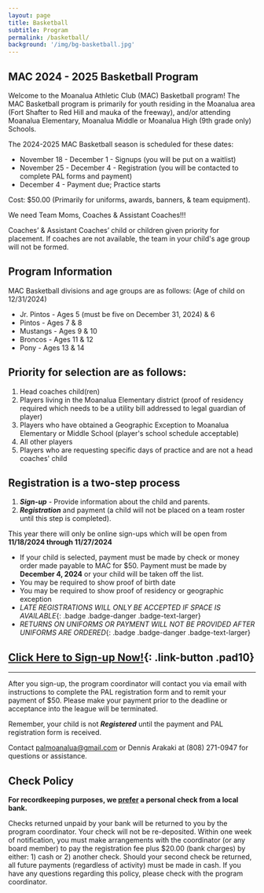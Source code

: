 ```yaml
---
layout: page
title: Basketball
subtitle: Program
permalink: /basketball/
background: '/img/bg-basketball.jpg'
---
```


MAC 2024 - 2025 Basketball Program
----------------------------------
Welcome to the Moanalua Athletic Club (MAC) Basketball program! The MAC Basketball program is primarily for youth residing in the Moanalua area (Fort Shafter to Red Hill and mauka of the freeway), and/or attending Moanalua Elementary, Moanalua Middle or Moanalua High (9th grade only) Schools.

The 2024-2025 MAC Basketball season is scheduled for these dates:
* November 18 - December 1 - Signups (you will be put on a waitlist)
* November 25 - December 4 - Registration (you will be contacted to complete PAL forms and payment)
* December 4 - Payment due; Practice starts

Cost: $50.00 (Primarily for uniforms, awards, banners, & team equipment).

We need Team Moms, Coaches & Assistant Coaches!!!

Coaches’ & Assistant Coaches’ child or children given priority for placement. If coaches are not available, the team in your child's age group will not be formed.

Program Information
-------------------
MAC Basketball divisions and age groups are as follows: (Age of child on 12/31/2024)

* Jr. Pintos - Ages 5 (must be five on December 31, 2024) & 6
* Pintos - Ages 7 & 8
* Mustangs - Ages 9 & 10
* Broncos - Ages 11 & 12
* Pony - Ages 13 & 14

Priority for selection are as follows:
--------------------------------------
1. Head coaches child(ren)
1. Players living in the Moanalua Elementary district (proof of residency required which needs to be a utility bill addressed to legal guardian of player)
1. Players who have obtained a Geographic Exception to Moanalua Elementary or Middle School (player's school schedule acceptable)
1. All other players
1. Players who are requesting specific days of practice and are not a head coaches' child

Registration is a two-step process
----------------------------------
1. **_Sign-up_** - Provide information about the child and parents.
1. **_Registration_** and payment (a child will not be placed on a team roster until this step is completed).

This year there will only be online sign-ups which will be open from **11/18/2024 through 11/27/2024**

* If your child is selected, payment must be made by check or money order made payable to MAC for $50. Payment must be made by **December 4, 2024** or your child will be taken off the list.
* You may be required to show proof of birth date
* You may be required to show proof of residency or geographic exception
* *LATE REGISTRATIONS WILL ONLY BE ACCEPTED IF SPACE IS AVAILABLE*{: .badge .badge-danger .badge-text-larger}
* *RETURNS ON UNIFORMS OR PAYMENT WILL NOT BE PROVIDED AFTER UNIFORMS ARE ORDERED*{: .badge .badge-danger .badge-text-larger}

## [Click Here to Sign-up Now!](https://forms.gle/i3YhjEA9gfe5LbuJA){: .link-button .pad10}

------------
After you sign-up, the program coordinator will contact you via email with instructions to complete the PAL registration form and to remit your payment of $50. Please make your payment prior to the deadline or acceptance into the league will be terminated.

Remember, your child is not **_Registered_** until the payment and PAL registration form is received.

Contact [palmoanalua@gmail.com](mailto:palmoanalua@gmail.com) or Dennis Arakaki at (808) 271-0947 for questions or assistance.

Check Policy
------------

**For recordkeeping purposes, we <u>prefer</u> a personal check from a local bank.**

Checks returned unpaid by your bank will be returned to you by the program coordinator. Your check will not be re-deposited. Within one week of notification, you must make arrangements with the coordinator (or any board member) to pay the registration fee plus $20.00 (bank charges) by either: 1) cash or 2) another check. Should your second check be returned, all future payments (regardless of activity) must be made in cash. If you have any questions regarding this policy, please check with the program coordinator.
